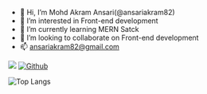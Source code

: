 - 👋 Hi, I’m Mohd Akram Ansari(@ansariakram82)
- 👀 I’m interested in Front-end development
- 🌱 I’m currently learning MERN Satck
- 💞️ I’m looking to collaborate on Front-end development 
- 📫 ansariakram82@gmail.com


![](https://visitor-badge.laobi.icu/badge?page_id=CharalambosIoannou.ansariakram82) 
[![Github](https://img.shields.io/github/followers/CharalambosIoannou?label=Follow&style=social)](https://github.com/ansariakram82) 

<!---
## 🧰 Languages and Tools:

<p align="left">

<a href="https://www.w3.org/html/" target="_blank"> <img src="https://www.vectorlogo.zone/logos/w3_html5/w3_html5-icon.svg" alt="html5" width="40" height="40"/> </a>
<a href="https://www.photoshop.com/en" target="_blank"> <img src="https://www.vectorlogo.zone/logos/w3_css/w3_css-icon.svg" alt="css" width="40" height="40"/> </a>
<a href="https://www.linux.org/" target="_blank"> <img src="https://www.vectorlogo.zone/logos/reactjs/reactjs-icon.svg" alt="react" width="40" height="40"/> </a> 
<a href="https://www.linux.org/" target="_blank"> <img src="https://www.vectorlogo.zone/logos/getbootstrap/getbootstrap-icon.svg" alt="react" width="40" height="40"/> </a> 
<a href="https://www.gatsbyjs.com/" target="_blank"> <img src="https://www.vectorlogo.zone/logos/sass-lang/sass-lang-icon.svg" alt="gatsby" width="40" height="40"/> </a> 
<a href="https://www.gatsbyjs.com/" target="_blank"> <img src="https://www.vectorlogo.zone/logos/gatsbyjs/gatsbyjs-icon.svg" alt="gatsby" width="40" height="40"/> </a> 
<a href="https://git-scm.com/" target="_blank"> <img src="https://www.vectorlogo.zone/logos/git-scm/git-scm-icon.svg" alt="git" width="40" height="40"/> </a> 
</p>
--->




![Top Langs](https://github-readme-stats.vercel.app/api/top-langs/?username=ansariakram82&theme=tokyonight)
 

<!---
![GitHub stats](https://github-readme-stats.vercel.app/api?username=ansariakram82&show_icons=true&theme=tokyonight)
ansariakram82/ansariakram82 is a ✨ special ✨ repository because its `README.md` (this file) appears on your GitHub profile.
You can click the Preview link to take a look at your changes.
--->
